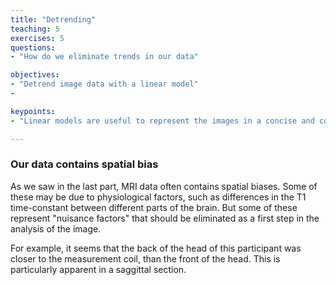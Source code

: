```yaml
---
title: "Detrending"
teaching: 5
exercises: 5
questions:
- "How do we eliminate trends in our data"

objectives:
- "Detrend image data with a linear model"
-

keypoints:
- "Linear models are useful to represent the images in a concise and computationally expedient manner"

---
```


### Our data contains spatial bias

As we saw in the last part, MRI data often contains spatial biases. Some of
these may be due to physiological factors, such as differences in the T1
time-constant between different parts of the brain. But some of these represent
"nuisance factors" that should be eliminated as a first step in the analysis of
the image.

For example, it seems that the back of the head of this participant was closer to the measurement coil, than the front of the head. This is particularly apparent in a saggittal section.
